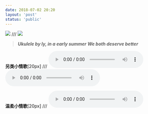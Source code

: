 ```yaml
---
date: 2018-07-02 20:20
layout: 'post'
status: 'public'
---
```

![](https://vkceyugu.cdn.bspapp.com/VKCEYUGU-imgbed/a454e78e-d40c-4335-864e-f6c1aec913f1.jpg)
/// ![](https://link.gimhoy.com/sharepoint/aHR0cHM6Ly92ZXJuYWxsb3ZlLW15LnNoYXJlcG9pbnQuY29tLzppOi9nL3BlcnNvbmFsL3ZlcmFub19iZXN1bm55X3RvcC9FYmxnV1E4YnVLUkhnMnRlMjdoRlY4RUJ2TDdkNThabkFDS2M4R1VoTjRiVGJBP2U9QW1PbGJQ.jpg)

> ***Ukulele by ly, in a early summer***
> ***We both deserve better***

**另类小情歌**[20px]
/// <audio src="https://link.gimhoy.com/sharepoint/aHR0cHM6Ly92ZXJuYWxsb3ZlLW15LnNoYXJlcG9pbnQuY29tLzp1Oi9nL3BlcnNvbmFsL3ZlcmFub19iZXN1bm55X3RvcC9FU2IwcjRIR0VrSkd0NDI4anA3dW1RY0JxRFZLbGJlY3NvM3ZWcXgzYzdsc1ZBP2U9bDhPTWp2.mp3" controls ></audio>
 <audio src="https://inz.oss-cn-beijing.aliyuncs.com/Audios/Love%20song%20for%20%231.mp3" loop controls ></audio>


**温柔小情歌**[20px]
/// <audio src="https://link.gimhoy.com/sharepoint/aHR0cHM6Ly92ZXJuYWxsb3ZlLW15LnNoYXJlcG9pbnQuY29tLzp1Oi9nL3BlcnNvbmFsL3ZlcmFub19iZXN1bm55X3RvcC9FZGdWWnFiOGVOVkN2Q3UxMWJXMlRnb0JnQmpqZmNRUjZTeUNZUVJXMjQwR1J3P2U9WWpmOURq.mp3" controls ></audio>
